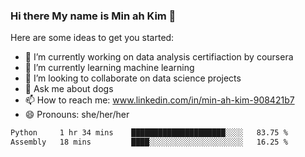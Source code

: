 ### Hi there My name is Min ah Kim 👋

Here are some ideas to get you started:

- 🔭 I’m currently working on data analysis certifiaction by coursera
- 🌱 I’m currently learning machine learning
- 👯 I’m looking to collaborate on data science projects
- 💬 Ask me about dogs
- 📫 How to reach me: www.linkedin.com/in/min-ah-kim-908421b7
- 😄 Pronouns: she/her/her

<!--START_SECTION:waka-->

```txt
Python     1 hr 34 mins    █████████████████████░░░░   83.75 %
Assembly   18 mins         ████░░░░░░░░░░░░░░░░░░░░░   16.25 %
```

<!--END_SECTION:waka-->
